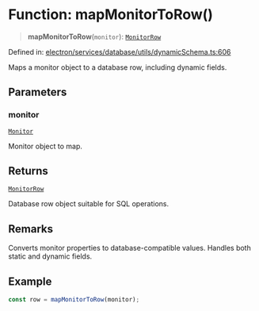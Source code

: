 # Function: mapMonitorToRow()

> **mapMonitorToRow**(`monitor`): [`MonitorRow`](../../../../../../shared/types/database/interfaces/MonitorRow.md)

Defined in: [electron/services/database/utils/dynamicSchema.ts:606](https://github.com/Nick2bad4u/Uptime-Watcher/blob/main/electron/services/database/utils/dynamicSchema.ts#L606)

Maps a monitor object to a database row, including dynamic fields.

## Parameters

### monitor

[`Monitor`](../../../../../../shared/types/interfaces/Monitor.md)

Monitor object to map.

## Returns

[`MonitorRow`](../../../../../../shared/types/database/interfaces/MonitorRow.md)

Database row object suitable for SQL operations.

## Remarks

Converts monitor properties to database-compatible values. Handles both
static and dynamic fields.

## Example

```typescript
const row = mapMonitorToRow(monitor);
```

